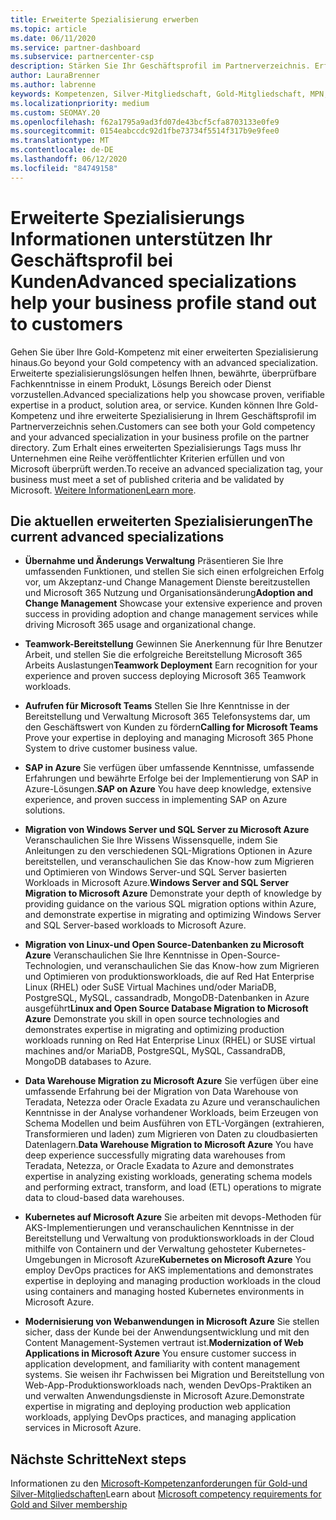 ```yaml
---
title: Erweiterte Spezialisierung erwerben
ms.topic: article
ms.date: 06/11/2020
ms.service: partner-dashboard
ms.subservice: partnercenter-csp
description: Stärken Sie Ihr Geschäftsprofil im Partnerverzeichnis. Erfahren Sie, wie Sie erweiterte Spezialisierungs-und Gold-und Silber-Kompetenzen erwerben.
author: LauraBrenner
ms.author: labrenne
keywords: Kompetenzen, Silver-Mitgliedschaft, Gold-Mitgliedschaft, MPN, MAPS, Kenntnisse, Microsoft Partner Network, Network Mitgliedschaft, erweiterte Spezialisierung
ms.localizationpriority: medium
ms.custom: SEOMAY.20
ms.openlocfilehash: f62a1795a9ad3fd07de43bcf5cfa8703133e0fe9
ms.sourcegitcommit: 0154eabccdc92d1fbe73734f5514f317b9e9fee0
ms.translationtype: MT
ms.contentlocale: de-DE
ms.lasthandoff: 06/12/2020
ms.locfileid: "84749158"
---
```

# <a name="advanced-specializations-help-your-business-profile-stand-out-to-customers"></a><span data-ttu-id="93dcb-105">Erweiterte Spezialisierungs Informationen unterstützen Ihr Geschäftsprofil bei Kunden</span><span class="sxs-lookup"><span data-stu-id="93dcb-105">Advanced specializations help your business profile stand out to customers</span></span>

<span data-ttu-id="93dcb-106">Gehen Sie über Ihre Gold-Kompetenz mit einer erweiterten Spezialisierung hinaus.</span><span class="sxs-lookup"><span data-stu-id="93dcb-106">Go beyond your Gold competency with an advanced specialization.</span></span> <span data-ttu-id="93dcb-107">Erweiterte spezialisierungslösungen helfen Ihnen, bewährte, überprüfbare Fachkenntnisse in einem Produkt, Lösungs Bereich oder Dienst vorzustellen.</span><span class="sxs-lookup"><span data-stu-id="93dcb-107">Advanced specializations help you showcase proven, verifiable expertise in a product, solution area, or service.</span></span> <span data-ttu-id="93dcb-108">Kunden können Ihre Gold-Kompetenz und ihre erweiterte Spezialisierung in Ihrem Geschäftsprofil im Partnerverzeichnis sehen.</span><span class="sxs-lookup"><span data-stu-id="93dcb-108">Customers can see both your Gold competency and your advanced specialization in your business profile on the partner directory.</span></span> <span data-ttu-id="93dcb-109">Zum Erhalt eines erweiterten Spezialisierungs Tags muss Ihr Unternehmen eine Reihe veröffentlichter Kriterien erfüllen und von Microsoft überprüft werden.</span><span class="sxs-lookup"><span data-stu-id="93dcb-109">To receive an advanced specialization tag, your business must meet a set of published criteria and be validated by Microsoft.</span></span> <span data-ttu-id="93dcb-110">[Weitere Informationen](https://partner.microsoft.com/membership/advanced-specialization)</span><span class="sxs-lookup"><span data-stu-id="93dcb-110">[Learn more](https://partner.microsoft.com/membership/advanced-specialization).</span></span>

## <a name="the-current-advanced-specializations"></a><span data-ttu-id="93dcb-111">Die aktuellen erweiterten Spezialisierungen</span><span class="sxs-lookup"><span data-stu-id="93dcb-111">The current advanced specializations</span></span>

- <span data-ttu-id="93dcb-112">**Übernahme und Änderungs Verwaltung** Präsentieren Sie Ihre umfassenden Funktionen, und stellen Sie sich einen erfolgreichen Erfolg vor, um Akzeptanz-und Change Management Dienste bereitzustellen und Microsoft 365 Nutzung und Organisationsänderung</span><span class="sxs-lookup"><span data-stu-id="93dcb-112">**Adoption and Change Management** Showcase your extensive experience and proven success in providing adoption and change management services while driving Microsoft 365 usage and organizational change.</span></span>

- <span data-ttu-id="93dcb-113">**Teamwork-Bereitstellung** Gewinnen Sie Anerkennung für Ihre Benutzer Arbeit, und stellen Sie die erfolgreiche Bereitstellung Microsoft 365 Arbeits Auslastungen</span><span class="sxs-lookup"><span data-stu-id="93dcb-113">**Teamwork Deployment** Earn recognition for your experience and proven success deploying Microsoft 365 Teamwork workloads.</span></span>

- <span data-ttu-id="93dcb-114">**Aufrufen für Microsoft Teams** Stellen Sie Ihre Kenntnisse in der Bereitstellung und Verwaltung Microsoft 365 Telefonsystems dar, um den Geschäftswert von Kunden zu fördern</span><span class="sxs-lookup"><span data-stu-id="93dcb-114">**Calling for Microsoft Teams** Prove your expertise in deploying and managing Microsoft 365 Phone System to drive customer business value.</span></span>

- <span data-ttu-id="93dcb-115">**SAP in Azure** Sie verfügen über umfassende Kenntnisse, umfassende Erfahrungen und bewährte Erfolge bei der Implementierung von SAP in Azure-Lösungen.</span><span class="sxs-lookup"><span data-stu-id="93dcb-115">**SAP on Azure** You have deep knowledge, extensive experience, and proven success in implementing SAP on Azure solutions.</span></span> 

- <span data-ttu-id="93dcb-116">**Migration von Windows Server und SQL Server zu Microsoft Azure** Veranschaulichen Sie Ihre Wissens Wissensquelle, indem Sie Anleitungen zu den verschiedenen SQL-Migrations Optionen in Azure bereitstellen, und veranschaulichen Sie das Know-how zum Migrieren und Optimieren von Windows Server-und SQL Server basierten Workloads in Microsoft Azure.</span><span class="sxs-lookup"><span data-stu-id="93dcb-116">**Windows Server and SQL Server Migration to Microsoft Azure** Demonstrate your depth of knowledge by providing guidance on the various SQL migration options within Azure, and demonstrate expertise in migrating and optimizing Windows Server and SQL Server-based workloads to Microsoft Azure.</span></span> 

- <span data-ttu-id="93dcb-117">**Migration von Linux-und Open Source-Datenbanken zu Microsoft Azure** Veranschaulichen Sie Ihre Kenntnisse in Open-Source-Technologien, und veranschaulichen Sie das Know-how zum Migrieren und Optimieren von produktionsworkloads, die auf Red Hat Enterprise Linux (RHEL) oder SuSE Virtual Machines und/oder MariaDB, PostgreSQL, MySQL, cassandradb, MongoDB-Datenbanken in Azure ausgeführt</span><span class="sxs-lookup"><span data-stu-id="93dcb-117">**Linux and Open Source Database Migration to Microsoft Azure** Demonstrate you skill in open source technologies and demonstrates expertise in migrating and optimizing production workloads running on Red Hat Enterprise Linux (RHEL) or SUSE virtual machines and/or MariaDB, PostgreSQL, MySQL, CassandraDB, MongoDB databases to Azure.</span></span>

- <span data-ttu-id="93dcb-118">**Data Warehouse Migration zu Microsoft Azure** Sie verfügen über eine umfassende Erfahrung bei der Migration von Data Warehouse von Teradata, Netezza oder Oracle Exadata zu Azure und veranschaulichen Kenntnisse in der Analyse vorhandener Workloads, beim Erzeugen von Schema Modellen und beim Ausführen von ETL-Vorgängen (extrahieren, Transformieren und laden) zum Migrieren von Daten zu cloudbasierten Datenlagern.</span><span class="sxs-lookup"><span data-stu-id="93dcb-118">**Data Warehouse Migration to Microsoft Azure** You have deep experience successfully migrating data warehouses from Teradata, Netezza, or Oracle Exadata to Azure and demonstrates expertise in analyzing existing workloads, generating schema models and performing extract, transform, and load (ETL) operations to migrate data to cloud-based data warehouses.</span></span>

- <span data-ttu-id="93dcb-119">**Kubernetes auf Microsoft Azure** Sie arbeiten mit devops-Methoden für AKS-Implementierungen und veranschaulichen Kenntnisse in der Bereitstellung und Verwaltung von produktionsworkloads in der Cloud mithilfe von Containern und der Verwaltung gehosteter Kubernetes-Umgebungen in Microsoft Azure</span><span class="sxs-lookup"><span data-stu-id="93dcb-119">**Kubernetes on Microsoft Azure** You employ DevOps practices for AKS implementations and demonstrates expertise in deploying and managing production workloads in the cloud using containers and managing hosted Kubernetes environments in Microsoft Azure.</span></span>

- <span data-ttu-id="93dcb-120">**Modernisierung von Webanwendungen in Microsoft Azure** Sie stellen sicher, dass der Kunde bei der Anwendungsentwicklung und mit den Content Management-Systemen vertraut ist.</span><span class="sxs-lookup"><span data-stu-id="93dcb-120">**Modernization of Web Applications in Microsoft Azure** You ensure customer success in application development, and familiarity with content management systems.</span></span> <span data-ttu-id="93dcb-121">Sie weisen ihr Fachwissen bei Migration und Bereitstellung von Web-App-Produktionsworkloads nach, wenden DevOps-Praktiken an und verwalten Anwendungsdienste in Microsoft Azure.</span><span class="sxs-lookup"><span data-stu-id="93dcb-121">Demonstrate expertise in migrating and deploying production web application workloads, applying DevOps practices, and managing application services in Microsoft Azure.</span></span>

 ## <a name="next-steps"></a><span data-ttu-id="93dcb-122">Nächste Schritte</span><span class="sxs-lookup"><span data-stu-id="93dcb-122">Next steps</span></span>

 <span data-ttu-id="93dcb-123">Informationen zu den [Microsoft-Kompetenzanforderungen für Gold-und Silver-Mitgliedschaften](learn-about-competencies.md)</span><span class="sxs-lookup"><span data-stu-id="93dcb-123">Learn about [Microsoft competency requirements for Gold and Silver membership](learn-about-competencies.md)</span></span>